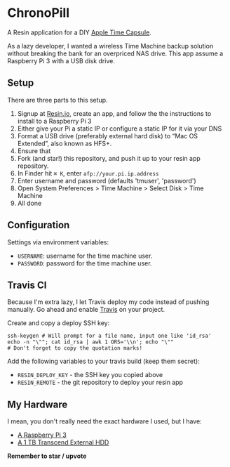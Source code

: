 # ChronoPill

A Resin application for a DIY [Apple Time Capsule](https://www.apple.com/lae/airport-time-capsule/).

As a lazy developer, I wanted a wireless Time Machine backup solution without breaking the bank for
an overpriced NAS drive. This
app assume a Raspberry Pi 3 with a USB disk drive.

## Setup

There are three parts to this setup.

1. Signup at [Resin.io](https://resin.io/), create an app, and follow the
   the instructions to install to a Raspberry Pi 3
1. Either give your Pi a static IP or configure a static IP for it via your DNS
1. Format a USB drive (preferably external hard disk) to “Mac OS Extended”, also known as HFS+.
1. Ensure that
1. Fork (and star!) this repository, and push it up to your resin app repository.
1. In Finder hit `⌘ K`, enter `afp://your.pi.ip.address`
1. Enter username and password (defaults 'tmuser', 'password')
1. Open System Preferences > Time Machine > Select Disk > Time Machine
1. All done


## Configuration

Settings via environment variables:

- `USERNAME`: username for the time machine user.
- `PASSWORD`: password for the time machine user.

## Travis CI

Because I'm extra lazy, I let Travis deploy my code instead of pushing manually. Go ahead and enable [Travis](https://travis-ci.org) on your project.

Create and copy a deploy SSH key:

```
ssh-keygen # Will prompt for a file name, input one like 'id_rsa'
echo -n "\""; cat id_rsa | awk 1 ORS='\\n'; echo "\""
# Don't forget to copy the quotation marks!
```

Add the following variables to your travis build (keep them secret):

- `RESIN_DEPLOY_KEY` - the SSH key you copied above
- `RESIN_REMOTE` - the git repository to deploy your resin app

## My Hardware

I mean, you don't really need the exact hardware I used, but I have:

- [A Raspberry Pi 3](https://www.raspberrypi.org/products/raspberry-pi-3-model-b/)
- [A 1 TB Transcend External HDD](https://www.amazon.com/Transcend-StoreJet-Military-External-TS1TSJ25M3/dp/B005MNGQ6C)

**Remember to star / upvote**
